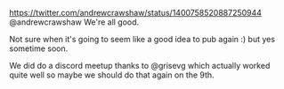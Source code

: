 https://twitter.com/andrewcrawshaw/status/1400758520887250944 @andrewcrawshaw We're all good.

Not sure when it's going to seem like a good idea to pub again :) but yes sometime soon.

We did do a discord meetup thanks to @grisevg which actually worked quite well so maybe we should do that again on the 9th.